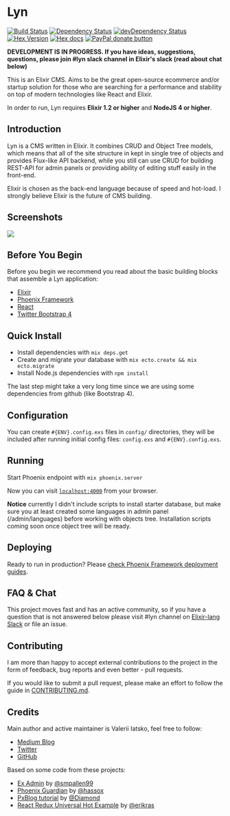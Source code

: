 # Lyn
[![Build Status](https://travis-ci.org/viatsko/lyn.svg?branch=master)](https://travis-ci.org/viatsko/lyn)
[![Dependency Status](https://david-dm.org/viatsko/lyn.svg?style=flat-square)](https://david-dm.org/viatsko/lyn)
[![devDependency Status](https://david-dm.org/viatsko/lyn/dev-status.svg?style=flat-square)](https://david-dm.org/viatsko/lyn#info=devDependencies)
[![Hex Version](http://img.shields.io/hexpm/v/lyn.svg?style=flat)](https://hex.pm/packages/lyn)
[![Hex docs](http://img.shields.io/badge/hex.pm-docs-green.svg?style=flat)](https://hexdocs.pm/lyn)
[![PayPal donate button](https://img.shields.io/badge/donate-paypal-brightgreen.svg?style=flat-square)](https://www.paypal.com/cgi-bin/webscr?cmd=_s-xclick&hosted_button_id=842M2JWBL3JPJ)

**DEVELOPMENT IS IN PROGRESS. If you have ideas, suggestions, questions, please join #lyn slack channel in Elixir's slack (read about chat below)**

This is an Elixir CMS. Aims to be the great open-source ecommerce and/or startup
solution for those who are searching for a performance and stability on top
of modern technologies like React and Elixir.

In order to run, Lyn requires **Elixir 1.2 or higher** and **NodeJS 4 or higher**.

## Introduction
Lyn is a CMS written in Elixir. It combines CRUD and Object Tree models, which means
that all of the site structure in kept in single tree of objects and provides
Flux-like API backend, while you still can use CRUD for building REST-API for admin
panels or providing ability of editing stuff easily in the front-end.

Elixir is chosen as the back-end language because of speed and hot-load.
I strongly believe Elixir is the future of CMS building.

## Screenshots
![](https://cloud.githubusercontent.com/assets/376065/13376060/d1766532-ddb0-11e5-9959-1c9260df6bc1.png)

## Before You Begin
Before you begin we recommend you read about the basic building blocks that assemble a Lyn application:
* [Elixir](http://elixir-lang.org/)
* [Phoenix Framework](http://www.phoenixframework.org/)
* [React](https://facebook.github.io/react/)
* [Twitter Bootstrap 4](http://blog.getbootstrap.com/2015/08/19/bootstrap-4-alpha/)

## Quick Install
* Install dependencies with `mix deps.get`
* Create and migrate your database with `mix ecto.create && mix ecto.migrate`
* Install Node.js dependencies with `npm install`

The last step might take a very long time since we are using some dependencies
from github (like Bootstrap 4).

## Configuration
You can create `#{ENV}.config.exs` files in `config/` directories, they will be
included after running initial config files: `config.exs` and `#{ENV}.config.exs`.

## Running
Start Phoenix endpoint with `mix phoenix.server`

Now you can visit [`localhost:4000`](http://localhost:4000) from your browser.

**Notice** currently I didn't include scripts to install starter database,
but make sure you at least created some languages in admin panel (/admin/languages)
before working with objects tree. Installation scripts coming soon once object
tree will be ready.

## Deploying
Ready to run in production? Please [check Phoenix Framework deployment guides](http://www.phoenixframework.org/docs/deployment).

## FAQ & Chat
This project moves fast and has an active community, so if you have a question that is not answered below please visit #lyn channel on [Elixir-lang Slack](https://elixir-lang.slack.com/) or file an issue.

## Contributing
I am more than happy to accept external contributions to the project in the form of feedback, bug reports and even better - pull requests.

If you would like to submit a pull request, please make an effort to follow the guide in [CONTRIBUTING.md](CONTRIBUTING.md).

## Credits
Main author and active maintainer is Valerii Iatsko, feel free to follow:
* [Medium Blog](https://medium.com/@viatsko)
* [Twitter](https://twitter.com/viatsko)
* [GitHub](https://github.com/viatsko)

Based on some code from these projects:
* [Ex Admin](https://github.com/smpallen99/ex_admin) by [@smpallen99](https://github.com/smpallen99)
* [Phoenix Guardian](https://github.com/hassox/phoenix_guardian) by [@hassox](https://github.com/hassox)
* [PxBlog tutorial](https://github.com/Diamond/pxblog) by [@Diamond](https://github.com/Diamond)
* [React Redux Universal Hot Example](https://github.com/erikras/react-redux-universal-hot-example) by [@erikras](https://github.com/erikras)
